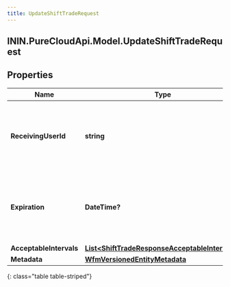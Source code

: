 ```yaml
---
title: UpdateShiftTradeRequest
---
```

## ININ.PureCloudApi.Model.UpdateShiftTradeRequest

## Properties

|Name | Type | Description | Notes|
|------------ | ------------- | ------------- | -------------|
| **ReceivingUserId** | **string** | Update the ID of the receiving user to direct the request at a specific user, or set to null to open up a trade to be matched by any user | [optional] |
| **Expiration** | **DateTime?** | Update the expiration time for this shift trade. Date time is represented as an ISO-8601 string. For example: yyyy-MM-ddTHH:mm:ss.SSSZ | [optional] |
| **AcceptableIntervals** | [**List&lt;ShiftTradeResponseAcceptableIntervals&gt;**](ShiftTradeResponseAcceptableIntervals.html) |  | [optional] |
| **Metadata** | [**WfmVersionedEntityMetadata**](WfmVersionedEntityMetadata.html) | Version metadata | |
{: class="table table-striped"}


